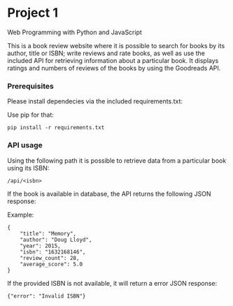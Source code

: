 # Project 1

Web Programming with Python and JavaScript

This is a book review website where it is possible to search for books by its author, title or ISBN; write reviews and rate books, as well as use the included API for retrieving information about a particular book. It displays ratings and numbers of reviews of the books by using the Goodreads API.

### Prerequisites

Please install dependecies via the included requirements.txt:

Use pip for that:

```
pip install -r requirements.txt 
````

### API usage

Using the following path it is possible to retrieve data from a particular book using its ISBN:

```
/api/<isbn>
```

If the book is available in database, the API returns the following JSON response:

Example:

```
{
    "title": "Memory",
    "author": "Doug Lloyd",
    "year": 2015,
    "isbn": "1632168146",
    "review_count": 28,
    "average_score": 5.0
}

```

If the provided ISBN is not available, it will return a error JSON response:

```
{"error": "Invalid ISBN"}
```


